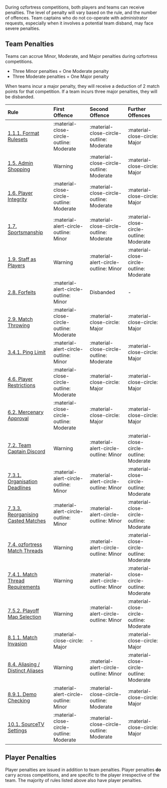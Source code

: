 <link rel="stylesheet" href="/stylesheets/extra.css" />

<style>
.grid-container {
  display: grid;
  column-gap: 24px;
  row-gap: 24px;
  grid-template-columns: auto auto auto auto;
  background: none;
}

.grid-item {
  background-color: var(--md-footer-bg-color);
  border: 4px solid var(--md-footer-bg-color);
  border-radius: 3px;
  padding: 0px 10px 0px 10px;
  text-align: center;
  transition: ease 0.5s;
}

.grid-item:hover {
  border: 4px solid var(--md-accent-fg-color);
  transition: ease 0.3s;
}

.grid-item:hover h5 {
  color: var(--md-accent-fg-color);
  transition: ease 0.3s;
}

.grid-item h5 {
  text-aligenter;
  color: var(--md-primary-bg-color--light);
  font-size: 16px;
  font-weight: 600;
  transition: ease 0.5s;
}
</style>

During ozfortress competitions, both players and teams can receive penalties. The level of penalty will vary based on the rule, and the number of offences. Team captains who do not co-operate with administrator requests, especially when it involves a potential team disband, may face severe penalties.  

## Team Penalties
Teams can accrue Minor, Moderate, and Major penalties during ozfortress competitions.

+ Three Minor penalties = One Moderate penalty
+ Three Moderate penalties = One Major penalty

When teams incur a major penalty, they will receive a deduction of 2 match points for that competition. If a team incurs three major penalties, they will be disbanded.

| Rule                                                                                                             | First Offence                            | Second Offence                           | Further Offences                         |
| :--------------------------------------------------------------------------------------------------------------- | :--------------------------------------- | :--------------------------------------- | :--------------------------------------- |
| [1.1.1. Format Rulesets](/rules/global/#111-format-rulesets)                                                     | :material-close-circle-outline: Moderate | :material-close-circle-outline: Moderate | :material-close-circle: Major            |
| [1.5. Admin Shopping](/rules/global/#15-admin-shopping)                                                      | Warning    | :material-close-circle-outline: Moderate | :material-close-circle: Major            |
| [1.6. Player Integrity](/rules/global/#16-player-integrity)                                                      | :material-close-circle-outline: Moderate    | :material-close-circle-outline: Moderate | :material-close-circle: Major            |
| [1.7. Sportsmanship](/rules/global/#17-sportsmanship)                                                            | :material-alert-circle-outline: Minor    | :material-close-circle-outline: Moderate | :material-close-circle-outline: Moderate |
| [1.9. Staff as Players](/rules/global/#19-staff-as-players)                                                      | Warning                                  | :material-alert-circle-outline: Minor    | :material-close-circle-outline: Moderate |
| [2.8. Forfeits](/rules/global/#28-forfeits)                                                                      | :material-alert-circle-outline: Minor    | Disbanded            | -            |
| [2.9. Match Throwing](/rules/global/#29-match-throwing)                                                          | :material-close-circle-outline: Moderate            | :material-close-circle: Major            | :material-close-circle: Major            |
| [3.4.1. Ping Limit](/rules/global/#341-ping-limit)                                                       | :material-alert-circle-outline: Minor    | :material-close-circle-outline: Moderate | :material-close-circle: Major            |
| [4.6. Player Restrictions](/rules/global/#46-player-restrictions)                                                  | :material-close-circle-outline: Moderate | :material-close-circle: Major            | :material-close-circle: Major            |
| [6.2. Mercenary Approval](/rules/global/#62-mercenary-approval)                                                  | :material-close-circle-outline: Moderate | :material-close-circle: Major            | :material-close-circle: Major            |
| [7.2. Team Captain Discord](/rules/global/#72-team-captain-discord)                                       | Warning    | :material-alert-circle-outline: Minor    | :material-close-circle-outline: Moderate |
| [7.3.1. Organisation Deadlines](/rules/global/#731-organisation-deadlines)                                       | :material-alert-circle-outline: Minor    | :material-alert-circle-outline: Minor    | :material-close-circle-outline: Moderate |
| [7.3.3. Reorganising Casted Matches](/rules/global/#733-reorganising-casted-matches)                             | :material-alert-circle-outline: Minor    | :material-alert-circle-outline: Minor    | :material-close-circle-outline: Moderate |
| [7.4. ozfortress Match Threads](/rules/global/#74-ozfortress-match-threads)                                      | Warning                                  | :material-alert-circle-outline: Minor    | :material-close-circle-outline: Moderate |
| [7.4.1. Match Thread Requirements](/rules/global/#741-match-thread-requirements)                                | Warning                                  | :material-alert-circle-outline: Minor    | :material-close-circle-outline: Moderate |
| [7.5.2. Playoff Map Selection](/rules/global/#752-playoff-map-selection)                                         | Warning                                  | :material-alert-circle-outline: Minor    | :material-close-circle-outline: Moderate |
| [8.1.1. Match Invasion](/rules/global/#811-match-invasion)                                                   | :material-close-circle: Major                                 | -    | :material-close-circle: Major |
| [8.4. Aliasing / Distinct Aliases](/rules/global/#84-aliasing-distinct-aliases)                                                   | Warning                                  | :material-alert-circle-outline: Minor    | :material-close-circle-outline: Moderate |
| [8.9.1. Demo Checking](/rules/global/#891-demo-checking)                                                       | :material-alert-circle-outline: Minor    | :material-close-circle-outline: Moderate | :material-close-circle: Major            |
| [10.1. SourceTV Settings](/rules/global/#101-sourcetv-settings) | :material-close-circle-outline: Moderate                                  | :material-close-circle-outline: Moderate    | :material-close-circle: Major |

## Player Penalties
Player penalties are issued in addition to team penalties. Player penalties **do** carry across competitions, and are specific to the player irrespective of the team. The majority of rules listed above also have player penalties.
